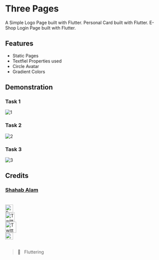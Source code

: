 # Three Pages

A Simple Logo Page built with Flutter.
Personal Card built with Flutter.
E-Shop Login Page built with Flutter.
## Features

- Static Pages
- Textfiel Properties used
- Circle Avatar
- Gradient Colors

## Demonstration

<!-- COMING SOON :screwdriver: :placard:	  -->
### Task 1
![1](https://user-images.githubusercontent.com/82330891/163686782-fa122fac-99f8-487b-b18a-82aa35b00153.JPG)
### Task 2
![2](https://user-images.githubusercontent.com/82330891/163686784-b030b00e-e311-441f-9d74-65672c3ef0f0.JPG)
### Task 3
![3](https://user-images.githubusercontent.com/82330891/163686787-5ca16297-3f74-40ac-805b-52ea7938128c.JPG)




<!-- ## Result Screen -->



## Credits

 ### [Shahab Alam](#) <br/><br/>

 <div class="social-icons-image">
                <a href="https://www.facebook.com/iamShahabAlam/">
                    <img src="https://www.facebook.com/images/fb_icon_325x325.png" style= "height:25px;"  alt="Facebook Icon" >
                </a>
            </div> 

 <div class="social-icons-image">
                <a href="https://github.com/IamShahabAlam">
                    <img src="https://pngimg.com/uploads/github/github_PNG69.png"  style = "height:30px" alt="Twitter Icon">
                </a>
            </div>

<div class="social-icons-image">
                <a href="https://twitter.com/IamShahabAlam">
                    <img src="https://pngimg.com/uploads/twitter/twitter_PNG3.png" style = "height:35px;" alt="Twitter Icon">
                </a>
            </div>
            
 <div class="social-icons-image">
                <a  href="mailto:IamshahabAlam@gmail.com">
<img  alt="Gmail" height="22px" width="25px"  src="https://cdn-icons-png.flaticon.com/512/281/281769.png" />

</a>
            </div> <br/>

> :blue_heart: &nbsp; Fluttering